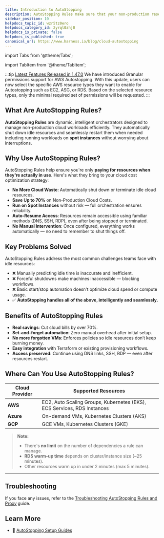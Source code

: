 ```yaml
---
title: Introduction to AutoStopping
description: AutoStopping Rules make sure that your non-production resources run only when used, and never when idle.
sidebar_position: 10
helpdocs_topic_id: wzr5tz0ero
helpdocs_category_id: 2yrql0zhj0
helpdocs_is_private: false
helpdocs_is_published: true
canonical_url: https://www.harness.io/blog/cloud-autostopping
---
```

import Tabs from '@theme/Tabs';

import TabItem from '@theme/TabItem';


:::tip [Latest Features Released in 1.47.0](/release-notes/cloud-cost-management#april-2025---version-1470)
<Tabs>
  <TabItem value="Granular permissions support for AWS Autostopping">We have introduced Granular permissions support for AWS Autostopping. With this update, users can now select the specific AWS resource types they want to enable for Autostopping such as EC2, ASG, or RDS. Based on the selected resource types, only the minimal required set of permissions will be requested.  </TabItem>
</Tabs>
:::

<DocVideo src="https://youtu.be/lNf_P5sHTcE" />

## What Are AutoStopping Rules?

**AutoStopping Rules** are dynamic, intelligent orchestrators designed to manage non-production cloud workloads efficiently. They automatically shut down idle resources and seamlessly restart them when needed including running workloads on **spot instances** without worrying about interruptions.

## Why Use AutoStopping Rules?

AutoStopping Rules help ensure you're only **paying for resources when they're actually in use**. Here's what they bring to your cloud cost optimization strategy:

- **No More Cloud Waste**: Automatically shut down or terminate idle cloud resources.
- **Save Up to 70%** on Non-Production Cloud Costs.
- **Run on Spot Instances** without risk — full orchestration ensures reliability.
- **Auto-Resume Access**: Resources remain accessible using familiar methods (DNS, SSH, RDP), even after being stopped or terminated.
- **No Manual Intervention**: Once configured, everything works automatically — no need to remember to shut things off.

## Key Problems Solved

AutoStopping Rules address the most common challenges teams face with idle resources:

- ❌ Manually predicting idle time is inaccurate and inefficient.
- ❌ Forceful shutdowns make machines inaccessible — blocking workflows.
- ❌ Basic start/stop automation doesn't optimize cloud spend or compute usage.
- ✅ **AutoStopping handles all of the above, intelligently and seamlessly.**

## Benefits of AutoStopping Rules

- **Real savings**: Cut cloud bills by over 70%.
- **Set-and-forget automation**: Zero manual overhead after initial setup.
- **No more forgotten VMs**: Enforces policies so idle resources don’t keep burning money.
- **Easy integration** with Terraform or existing provisioning workflows.
- **Access preserved**: Continue using DNS links, SSH, RDP — even after resources restart.

## Where Can You Use AutoStopping Rules?

| Cloud Provider | Supported Resources |
|----------------|---------------------|
| **AWS**        | EC2, Auto Scaling Groups, Kubernetes (EKS), ECS Services, RDS Instances |
| **Azure**      | On-demand VMs, Kubernetes Clusters (AKS) |
| **GCP**        | GCE VMs, Kubernetes Clusters (GKE) |

> **Note:**  
> - There's **no limit** on the number of dependencies a rule can manage.  
> - **RDS warm-up time** depends on cluster/instance size (~25 minutes).  
> - Other resources warm up in under 2 minutes (max 5 minutes).

---

## Troubleshooting

If you face any issues, refer to the [Troubleshooting AutoStopping Rules and Proxy](/docs/auto-stopping/troubleshooting) guide.


## Learn More

- 📘 [AutoStopping Setup Guides](/docs/category/autostopping-rules)
